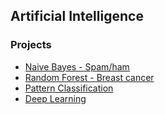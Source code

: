 ## Artificial Intelligence
### Projects
- [Naive Bayes - Spam/ham](https://github.com/thaisaraujo2000/artificial_intelligence/tree/main/projects/naive_bayes)
- [Random Forest - Breast cancer](https://github.com/thaisaraujo2000/artificial_intelligence/tree/main/projects/random_forest)
- [Pattern Classification](https://github.com/thaisaraujo2000/artificial_intelligence/tree/main/projects/classification)
- [Deep Learning](https://github.com/thaisaraujo2000/artificial_intelligence/tree/main/projects/deep_learning)